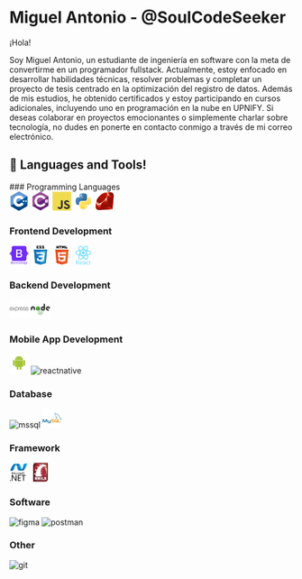 # Miguel Antonio - @SoulCodeSeeker
¡Hola!

Soy Miguel Antonio, un estudiante de ingeniería en software con la meta de convertirme en un programador fullstack. Actualmente, estoy enfocado en desarrollar habilidades técnicas, resolver problemas y completar un proyecto de tesis centrado en la optimización del registro de datos. Además de mis estudios, he obtenido certificados y estoy participando en cursos adicionales, incluyendo uno en programación en la nube en UPNIFY. Si deseas colaborar en proyectos emocionantes o simplemente charlar sobre tecnología, no dudes en ponerte en contacto conmigo a través de mi correo electrónico.

## 🧰 Languages and Tools!
<div>
  ### Programming Languages
<div align="">
  <img src="https://raw.githubusercontent.com/devicons/devicon/master/icons/cplusplus/cplusplus-original.svg" alt="cplusplus" width="34" height="34"/>
  <img src="https://raw.githubusercontent.com/devicons/devicon/master/icons/csharp/csharp-original.svg" alt="csharp" width="34" height="34"/>
  <img src="https://raw.githubusercontent.com/devicons/devicon/master/icons/javascript/javascript-original.svg" alt="javascript" width="34" height="34"/>
  <img src="https://raw.githubusercontent.com/devicons/devicon/master/icons/python/python-original.svg" alt="python" width="34" height="34"/>
  <img src="https://raw.githubusercontent.com/devicons/devicon/master/icons/ruby/ruby-original.svg" alt="ruby" width="34" height="34"/>
</div>  

### Frontend Development
<div align="">
  <img src="https://raw.githubusercontent.com/devicons/devicon/master/icons/bootstrap/bootstrap-plain-wordmark.svg" alt="bootstrap" width="34" height="34"/>
  <img src="https://raw.githubusercontent.com/devicons/devicon/master/icons/css3/css3-original-wordmark.svg" alt="css3" width="34" height="34"/>
  <img src="https://raw.githubusercontent.com/devicons/devicon/master/icons/html5/html5-original-wordmark.svg" alt="html5" width="34" height="34"/>
  <img src="https://raw.githubusercontent.com/devicons/devicon/master/icons/react/react-original-wordmark.svg" alt="react" width="34" height="34"/>
</div>
</div>


### Backend Development
<div align="">
  <img src="https://raw.githubusercontent.com/devicons/devicon/master/icons/express/express-original-wordmark.svg" alt="express" width="34" height="34"/>
  <img src="https://raw.githubusercontent.com/devicons/devicon/master/icons/nodejs/nodejs-original-wordmark.svg" alt="nodejs" width="34" height="34"/>
</div>

### Mobile App Development
<div align="">
  <img src="https://raw.githubusercontent.com/devicons/devicon/master/icons/android/android-original-wordmark.svg" alt="android" width="34" height="34"/>
  <img src="https://reactnative.dev/img/header_logo.svg" alt="reactnative" width="34" height="34"/>
</div>

### Database
<div align="">
  <img src="https://www.svgrepo.com/show/303229/microsoft-sql-server-logo.svg" alt="mssql" width="34" height="34"/>
  <img src="https://raw.githubusercontent.com/devicons/devicon/master/icons/mysql/mysql-original-wordmark.svg" alt="mysql" width="34" height="34"/>
</div>

### Framework
<div align="">
  <img src="https://raw.githubusercontent.com/devicons/devicon/master/icons/dot-net/dot-net-original-wordmark.svg" alt="dotnet" width="34" height="34"/>
  <img src="https://raw.githubusercontent.com/devicons/devicon/master/icons/rails/rails-original-wordmark.svg" alt="rails" width="34" height="34"/>
</div>

### Software
<div align="">
  <img src="https://www.vectorlogo.zone/logos/figma/figma-icon.svg" alt="figma" width="34" height="34"/>
  <img src="https://www.vectorlogo.zone/logos/getpostman/getpostman-icon.svg" alt="postman" width="34" height="34"/>
</div>

### Other
<div align="">
  <img src="https://www.vectorlogo.zone/logos/git-scm/git-scm-icon.svg" alt="git" width="34" height="34"/>
</div>
